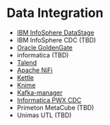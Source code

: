 <!-- ex_nonav -->

# Data Integration

* [IBM InfoSphere DataStage](Using_IBM_InfoSphere_DataStage_with_FusionInsight.md)
* IBM InfoSphere CDC (TBD)
* [Oracle GoldenGate](Using_Oracle_GoldenGate_with_FusionInsight.md)
* informatica (TBD)
* [Talend](Using_Talend_with_FusionInsight.md)
* [Apache NiFi](Using_Nifi_1.7.1_with_FusionInsight_HD_C80spc200.md)
* [Kettle](Using_Kettle_6.1_with_FusionInsight_HD_C60U10.md)
* [Knime](Using_Knime_3.6.1_with_FusionInsight_HD_C80SPC200.md)
* [Kafka-manager](Using_kafka-manager_with_FusionInsight_HD_C80SPC200.md)
* [Informatica PWX CDC](Using_Informatica_PWX_CDC_with_FusionInsight.md)
* Primeton MetaCube (TBD)
* Unimas UTL (TBD)
